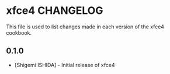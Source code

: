 xfce4 CHANGELOG
===============

This file is used to list changes made in each version of the xfce4 cookbook.

0.1.0
-----
- [Shigemi ISHIDA] - Initial release of xfce4

